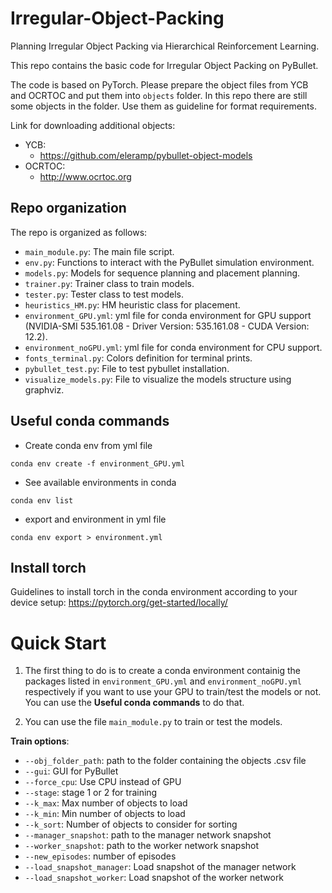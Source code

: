 # Irregular-Object-Packing
Planning Irregular Object Packing via Hierarchical Reinforcement Learning.

This repo contains the basic code for Irregular Object Packing on PyBullet. 

The code is based on PyTorch. Please prepare the object files from YCB and OCRTOC and put them into `objects` folder. In this repo there are still some objects in the folder. Use them as guideline for format requirements.

Link for downloading additional objects:
  - YCB:
	- https://github.com/eleramp/pybullet-object-models
  - OCRTOC:
    - http://www.ocrtoc.org
    
 
## Repo organization 

The repo is organized as follows:

-	`main_module.py`: The main file script.
-	`env.py`: Functions to interact with the PyBullet simulation environment.
- `models.py`: Models for sequence planning and placement planning.
- `trainer.py`: Trainer class to train models.
- `tester.py`: Tester class to test models.
- `heuristics_HM.py`: HM heuristic class for placement.
- `environment_GPU.yml`: yml file for conda environment for GPU support (NVIDIA-SMI 535.161.08 - Driver Version: 535.161.08 - CUDA Version: 12.2).
- `environment_noGPU.yml`: yml file for conda environment for CPU support.
- `fonts_terminal.py`: Colors definition for terminal prints.
- `pybullet_test.py`: File to test pybullet installation.
- `visualize_models.py`: File to visualize the models structure using graphviz.


## Useful conda commands
- Create conda env from yml file
```
conda env create -f environment_GPU.yml
```
- See available environments in conda
```
conda env list
```
- export and environment in yml file
```
conda env export > environment.yml
```
          
## Install torch

Guidelines to install torch in the conda environment according to your device setup: https://pytorch.org/get-started/locally/

# Quick Start

1. The first thing to do is to create a conda environment containig the packages listed in `environment_GPU.yml` and `environment_noGPU.yml` respectively if you want to use your GPU to train/test the models or not. You can use the **Useful conda commands** to do that.

2. You can use the file `main_module.py` to train or test the models.

**Train options**: 

- `--obj_folder_path`: path to the folder containing the objects .csv file
- `--gui`: GUI for PyBullet
- `--force_cpu`: Use CPU instead of GPU
- `--stage`: stage 1 or 2 for training
- `--k_max`: Max number of objects to load
- `--k_min`: Min number of objects to load
- `--k_sort`: Number of objects to consider for sorting
- `--manager_snapshot`: path to the manager network snapshot
- `--worker_snapshot`:  path to the worker network snapshot
- `--new_episodes`: number of episodes
- `--load_snapshot_manager`: Load snapshot of the manager network
- `--load_snapshot_worker`: Load snapshot of the worker network